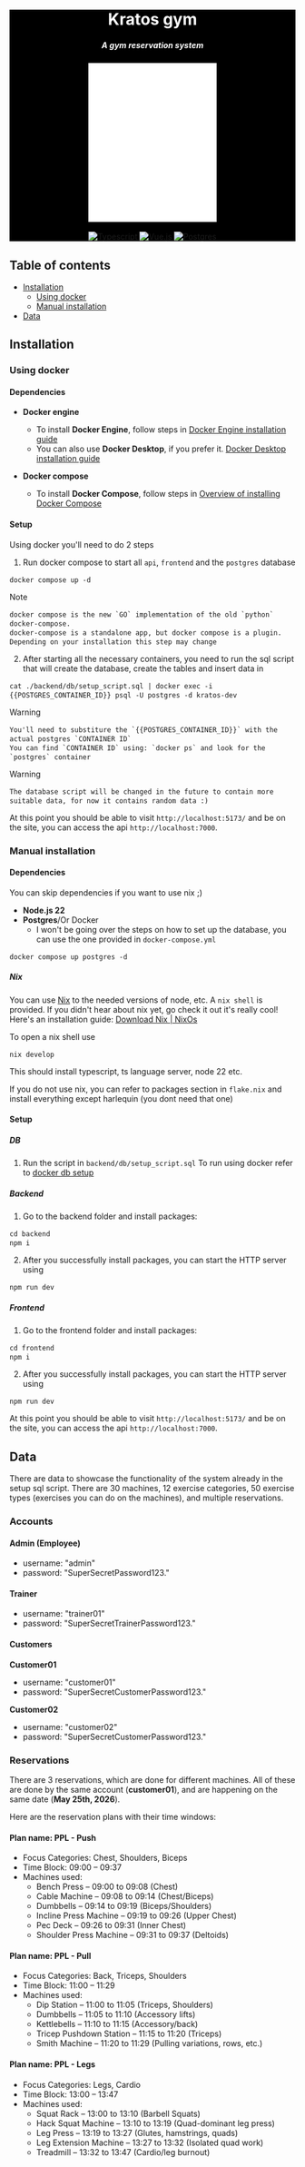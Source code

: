 <div align="center" style="background: black; color: white;">

# Kratos gym
##### A gym reservation system

[//]: <> (Gonna need to change picture based on the theme later on :D)
<img alt="Kratos" height="280" src="./frontend/public/logo-vert-cropped.svg" />

[![Typescript](https://img.shields.io/badge/TypeScript-3178C6?style=for-the-badge&logo=typescript&logoColor=white)](https://www.typescriptlang.org/)
[![Vue.js](https://img.shields.io/badge/Vue.js-35495E?style=for-the-badge&logo=vuedotjs&logoColor=4FC08D)](https://vuejs.org/)
[![Postgres](https://img.shields.io/badge/postgresql-4169e1?style=for-the-badge&logo=postgresql&logoColor=white)](https://www.postgresql.org/)
</div>

## Table of contents
- [Installation](#installation)
  - [Using docker](#using-docker)
  - [Manual installation](#manual-installation)
- [Data](#data)

## Installation

### Using docker

#### Dependencies
- **Docker engine**
    - To install **Docker Engine**, follow steps in [Docker Engine installation guide](https://docs.docker.com/engine/install/)
    - You can also use **Docker Desktop**, if you prefer it. [Docker Desktop installation guide](https://docs.docker.com/get-started/get-docker/)

- **Docker compose**
    - To install **Docker Compose**, follow steps in [Overview of installing Docker Compose](https://docs.docker.com/compose/install/)

#### Setup
Using docker you'll need to do 2 steps

1. Run docker compose to start all `api`, `frontend` and the `postgres` database
```
docker compose up -d
```
> [!NOTE]
    docker compose is the new `GO` implementation of the old `python` docker-compose.
    docker-compose is a standalone app, but docker compose is a plugin. Depending on your installation this step may change
> 

2. <a id="docker-db-setup">After starting all the necessary containers, you need to run the sql script that will create the database, create the tables and insert data in</a>

```
cat ./backend/db/setup_script.sql | docker exec -i {{POSTGRES_CONTAINER_ID}} psql -U postgres -d kratos-dev
```

> [!WARNING]
    You'll need to substiture the `{{POSTGRES_CONTAINER_ID}}` with the actual postgres `CONTAINER ID`
    You can find `CONTAINER ID` using: `docker ps` and look for the `postgres` container
> 

> [!WARNING]
    The database script will be changed in the future to contain more suitable data, for now it contains random data :)
> 

At this point you should be able to visit `http://localhost:5173/` and be on the site, you can access the api `http://localhost:7000`.


### Manual installation

#### Dependencies
You can skip dependencies if you want to use nix ;)

- **Node.js 22**
- **Postgres**/Or Docker
    - I won't be going over the steps on how to set up the database, you can use the one provided in `docker-compose.yml`
```
docker compose up postgres -d
```

##### Nix
You can use [Nix](https://nixos.org/) to the needed versions of node, etc. A `nix shell` is provided. If you didn't hear about nix yet, go check it out it's really cool!
Here's an installation guide: [Download Nix | NixOs](https://nixos.org/download/#download-nix)

To open a nix shell use
```
nix develop
```
This should install typescript, ts language server, node 22 etc.

If you do not use nix, you can refer to packages section in `flake.nix` and install everything except harlequin (you dont need that one)


#### Setup

##### DB
1. Run the script in `backend/db/setup_script.sql`
To run using docker refer to [docker db setup](#docker-db-setup)

##### Backend
1. Go to the backend folder and install packages:
```
cd backend
npm i
```

2. After you successfully install packages, you can start the HTTP server using
```
npm run dev
```

##### Frontend
1. Go to the frontend folder and install packages:
```
cd frontend
npm i
```

2. After you successfully install packages, you can start the HTTP server using
```
npm run dev
```
At this point you should be able to visit `http://localhost:5173/` and be on the site, you can access the api `http://localhost:7000`.

## Data

There are data to showcase the functionality of the system already in the setup sql script. There are 30 machines, 12 exercise categories, 50 exercise types (exercises you can do on the machines), and multiple reservations.


### Accounts

#### Admin (Employee)
- username: "admin"
- password: "SuperSecretPassword123."

#### Trainer

- username: "trainer01"
- password: "SuperSecretTrainerPassword123."

#### Customers

__Customer01__
- username: "customer01"
- password: "SuperSecretCustomerPassword123."

__Customer02__
- username: "customer02"
- password: "SuperSecretCustomerPassword123."

### Reservations

There are 3 reservations, which are done for different machines. All of these are done by the same account (**customer01**), and are happening on the same date (**May 25th, 2026**).

Here are the reservation plans with their time windows:

#### Plan name: PPL - Push

- Focus Categories: Chest, Shoulders, Biceps
- Time Block: 09:00 – 09:37
- Machines used:
  - Bench Press – 09:00 to 09:08 (Chest)
  - Cable Machine – 09:08 to 09:14 (Chest/Biceps)
  - Dumbbells – 09:14 to 09:19 (Biceps/Shoulders)
  - Incline Press Machine – 09:19 to 09:26 (Upper Chest)
  - Pec Deck – 09:26 to 09:31 (Inner Chest)
  - Shoulder Press Machine – 09:31 to 09:37 (Deltoids)

#### Plan name: PPL - Pull

- Focus Categories: Back, Triceps, Shoulders
- Time Block: 11:00 – 11:29
- Machines used:
  - Dip Station – 11:00 to 11:05 (Triceps, Shoulders)
  - Dumbbells – 11:05 to 11:10 (Accessory lifts)
  - Kettlebells – 11:10 to 11:15 (Accessory/back)
  - Tricep Pushdown Station – 11:15 to 11:20 (Triceps)
  - Smith Machine – 11:20 to 11:29 (Pulling variations, rows, etc.)

#### Plan name: PPL - Legs

- Focus Categories: Legs, Cardio
- Time Block: 13:00 – 13:47
- Machines used:
  - Squat Rack – 13:00 to 13:10 (Barbell Squats)
  - Hack Squat Machine – 13:10 to 13:19 (Quad-dominant leg press)
  - Leg Press – 13:19 to 13:27 (Glutes, hamstrings, quads)
  - Leg Extension Machine – 13:27 to 13:32 (Isolated quad work)
  - Treadmill – 13:32 to 13:47 (Cardio/leg burnout)

